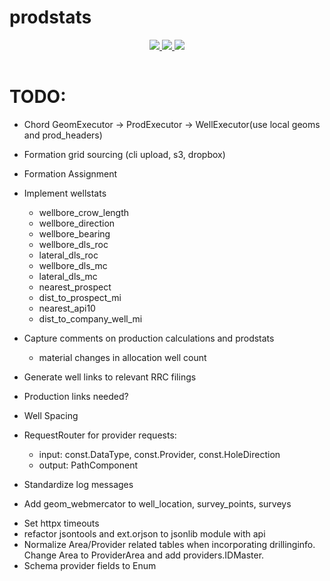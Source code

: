# prodstats

<div style="text-align:center;">
  <table >
    <tr>
      <a href="https://codecov.io/gh/la-mar/prodstats">
        <img src="https://codecov.io/gh/la-mar/prodstats/branch/master/graph/badge.svg" />
      </a>
      <a href="(https://circleci.com/gh/la-mar/prodstats">
        <img src="https://circleci.com/gh/la-mar/prodstats.svg?style=svg" />
      </a>
            <a href="https://hub.docker.com/r/driftwood/prodstats">
        <img src="https://img.shields.io/docker/pulls/driftwood/prodstats.svg" />
      </a>
    </tr>
  </table>
</div>

# TODO:

- Chord GeomExecutor -> ProdExecutor -> WellExecutor(use local geoms and prod_headers)
- Formation grid sourcing (cli upload, s3, dropbox)
- Formation Assignment
- Implement wellstats
  - wellbore_crow_length
  - wellbore_direction
  - wellbore_bearing
  - wellbore_dls_roc
  - lateral_dls_roc
  - wellbore_dls_mc
  - lateral_dls_mc
  - nearest_prospect
  - dist_to_prospect_mi
  - nearest_api10
  - dist_to_company_well_mi
- Capture comments on production calculations and prodstats

  - material changes in allocation well count

- Generate well links to relevant RRC filings
- Production links needed?
- Well Spacing
- RequestRouter for provider requests:
  - input: const.DataType, const.Provider, const.HoleDirection
  - output: PathComponent
- Standardize log messages
  <!-- - Refactor executors.py functionality into base class -->
  <!-- - Populate lat/lon on well_location -->
- Add geom_webmercator to well_location, survey_points, surveys
<!-- - Change prodstat aggregate_type stored in database from 'mean' to 'avg' for consistency -->
- Set httpx timeouts
- refactor jsontools and ext.orjson to jsonlib module with api
- Normalize Area/Provider related tables when incorporating drillinginfo. Change Area to ProviderArea and add providers.IDMaster.
- Schema provider fields to Enum
